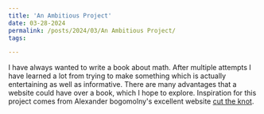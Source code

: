 ```yaml
---
title: 'An Ambitious Project'
date: 03-28-2024
permalink: /posts/2024/03/An Ambitious Project/
tags:

---
```


I have always wanted to write a book about math. After multiple attempts I have learned a lot from trying to make something which is actually entertaining as well as informative. There are many advantages that a website could have over a book, which I hope to explore. Inspiration for this project comes from Alexander bogomolny's excellent website [cut the knot](https://www.cut-the-knot.org/).
